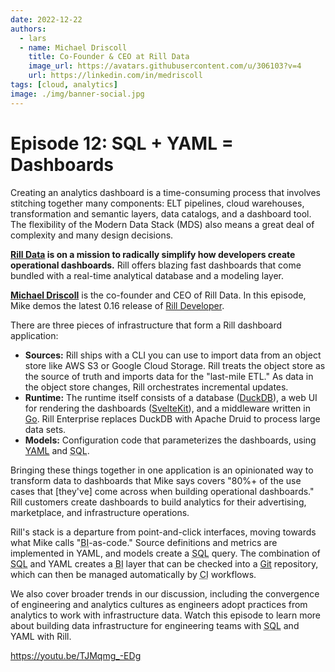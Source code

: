 ```yaml
---
date: 2022-12-22
authors:
  - lars
  - name: Michael Driscoll
    title: Co-Founder & CEO at Rill Data
    image_url: https://avatars.githubusercontent.com/u/306103?v=4
    url: https://linkedin.com/in/medriscoll
tags: [cloud, analytics]
image: ./img/banner-social.jpg
---
```


# Episode 12: SQL + YAML = Dashboards

Creating an analytics dashboard is a time-consuming process that involves stitching together many components: ELT pipelines, cloud warehouses, transformation and semantic layers, data catalogs, and a dashboard tool. The flexibility of the Modern Data Stack (MDS) also means a great deal of complexity and many design decisions.

**[Rill Data](https://rilldata.com) is on a mission to radically simplify how developers create operational dashboards.** Rill offers blazing fast dashboards that come bundled with a real-time analytical database and a modeling layer.

[**Michael Driscoll**](https://linkedin.com/in/medriscoll) is the co-founder and CEO of Rill Data. In this episode, Mike demos the latest 0.16 release of [Rill Developer](https://docs.rilldata.com).

There are three pieces of infrastructure that form a Rill dashboard application:

- **Sources:** Rill ships with a CLI you can use to import data from an object store like AWS S3 or Google Cloud Storage. Rill treats the object store as the source of truth and imports data for the "last-mile ETL." As data in the object store changes, Rill orchestrates incremental updates.
- **Runtime:** The runtime itself consists of a database ([DuckDB](https://duckdb.org)), a web UI for rendering the dashboards ([SvelteKit](https://kit.svelte.dev)), and a middleware written in [Go](https://go.dev). Rill Enterprise replaces DuckDB with Apache Druid to process large data sets.
- **Models:** Configuration code that parameterizes the dashboards, using [YAML](https://yaml.org) and <abbr title="Structured Query Language">SQL</abbr>.

Bringing these things together in one application is an opinionated way to transform data to dashboards that Mike says covers "80%+ of the use cases that \[they've\] come across when building operational dashboards." Rill customers create dashboards to build analytics for their advertising, marketplace, and infrastructure operations.

Rill's stack is a departure from point-and-click interfaces, moving towards what Mike calls "<abbr title="business intelligence">BI</abbr>-as-code." Source definitions and metrics are implemented in YAML, and models create a <abbr title="Structured Query Language">SQL</abbr> query. The combination of <abbr title="Structured Query Language">SQL</abbr> and YAML creates a <abbr title="business intelligence">BI</abbr> layer that can be checked into a [Git](https://git-scm.com) repository, which can then be managed automatically by <abbr title="continuous integration">CI</abbr> workflows.

We also cover broader trends in our discussion, including the convergence of engineering and analytics cultures as engineers adopt practices from analytics to work with infrastructure data. Watch this episode to learn more about building data infrastructure for engineering teams with <abbr title="Structured Query Language">SQL</abbr> and YAML with Rill.

https://youtu.be/TJMqmg_-EDg
